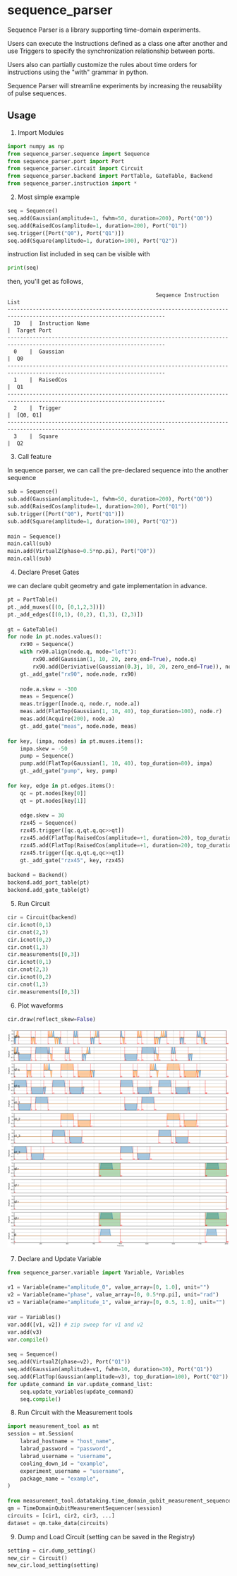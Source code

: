 # sequence_parser
Sequence Parser is a library supporting time-domain experiments.


Users can execute the Instructions defined as a class one after another and use Triggers to specify the synchronization relationship between ports.


Users also can partially customize the rules about time orders for instructions using the "with" grammar in python.


Sequence Parser will streamline experiments by increasing the reusability of pulse sequences.

## Usage

1. Import Modules
```python
import numpy as np
from sequence_parser.sequence import Sequence
from sequence_parser.port import Port
from sequence_parser.circuit import Circuit
from sequence_parser.backend import PortTable, GateTable, Backend
from sequence_parser.instruction import *
```

2. Most simple example
```python
seq = Sequence()
seq.add(Gaussian(amplitude=1, fwhm=50, duration=200), Port("Q0"))
seq.add(RaisedCos(amplitude=1, duration=200), Port("Q1"))
seq.trigger([Port("Q0"), Port("Q1")])
seq.add(Square(amplitude=1, duration=100), Port("Q2"))
```
instruction list included in seq can be visible with 
```python
print(seq)
```
then, you'll get as follows,
```
                                               Sequence Instruction List                                                
------------------------------------------------------------------------------------------------------------------------
  ID   |  Instruction Name                                                       |  Target Port                             
------------------------------------------------------------------------------------------------------------------------
  0    |  Gaussian                                                               |  Q0                                      
------------------------------------------------------------------------------------------------------------------------
  1    |  RaisedCos                                                              |  Q1                                      
------------------------------------------------------------------------------------------------------------------------
  2    |  Trigger                                                                |  [Q0, Q1]                                
------------------------------------------------------------------------------------------------------------------------
  3    |  Square                                                                 |  Q2                                      
```

3. Call feature

In sequence parser, we can call the pre-declared sequence into the another sequence
```python
sub = Sequence()
sub.add(Gaussian(amplitude=1, fwhm=50, duration=200), Port("Q0"))
sub.add(RaisedCos(amplitude=1, duration=200), Port("Q1"))
sub.trigger([Port("Q0"), Port("Q1")])
sub.add(Square(amplitude=1, duration=100), Port("Q2"))

main = Sequence()
main.call(sub)
main.add(VirtualZ(phase=0.5*np.pi), Port("Q0"))
main.call(sub)
```

4. Declare Preset Gates

we can declare qubit geometry and gate implementation in advance.
```python
pt = PortTable()
pt._add_muxes([(0, [0,1,2,3])])
pt._add_edges([(0,1), (0,2), (1,3), (2,3)])

gt = GateTable()
for node in pt.nodes.values():
    rx90 = Sequence()
    with rx90.align(node.q, mode="left"):
        rx90.add(Gaussian(1, 10, 20, zero_end=True), node.q)
        rx90.add(Deriviative(Gaussian(0.3j, 10, 20, zero_end=True)), node.q)
    gt._add_gate("rx90", node.node, rx90)
    
    node.a.skew = -300
    meas = Sequence()
    meas.trigger([node.q, node.r, node.a])
    meas.add(FlatTop(Gaussian(1, 10, 40), top_duration=100), node.r)
    meas.add(Acquire(200), node.a)
    gt._add_gate("meas", node.node, meas)
    
for key, (impa, nodes) in pt.muxes.items():
    impa.skew = -50
    pump = Sequence()
    pump.add(FlatTop(Gaussian(1, 10, 40), top_duration=80), impa)
    gt._add_gate("pump", key, pump)
    
for key, edge in pt.edges.items():
    qc = pt.nodes[key[0]]
    qt = pt.nodes[key[1]]

    edge.skew = 30
    rzx45 = Sequence()
    rzx45.trigger([qc.q,qt.q,qc>>qt])
    rzx45.add(FlatTop(RaisedCos(amplitude=+1, duration=20), top_duration=100), qc>>qt)
    rzx45.add(FlatTop(RaisedCos(amplitude=+1, duration=20), top_duration=100), qt.q)
    rzx45.trigger([qc.q,qt.q,qc>>qt])
    gt._add_gate("rzx45", key, rzx45)
    
backend = Backend()
backend.add_port_table(pt)
backend.add_gate_table(gt)
```

5. Run Circuit
```python
cir = Circuit(backend)
cir.icnot(0,1)
cir.cnot(2,3)
cir.icnot(0,2)
cir.cnot(1,3)
cir.measurements([0,3])
cir.icnot(0,1)
cir.cnot(2,3)
cir.icnot(0,2)
cir.cnot(1,3)
cir.measurements([0,3])
```

6. Plot waveforms
```python
cir.draw(reflect_skew=False)
```
![Pulse sequence](/figures/circuit.png)

7. Declare and Update Variable
```python
from sequence_parser.variable import Variable, Variables

v1 = Variable(name="amplitude_0", value_array=[0, 1.0], unit="")
v2 = Variable(name="phase", value_array=[0, 0.5*np.pi], unit="rad")
v3 = Variable(name="amplitude_1", value_array=[0, 0.5, 1.0], unit="")

var = Variables()
var.add([v1, v2]) # zip sweep for v1 and v2
var.add(v3)
var.compile()

seq = Sequence()
seq.add(VirtualZ(phase=v2), Port("Q1"))
seq.add(Gaussian(amplitude=v1, fwhm=10, duration=30), Port("Q1"))
seq.add(FlatTop(Gaussian(amplitude=v3), top_duration=100), Port("Q2"))
for update_command in var.update_command_list:
    seq.update_variables(update_command)
    seq.compile()
```

8. Run Circuit with the Measurement tools
```python
import measurement_tool as mt
session = mt.Session(
    labrad_hostname = "host_name",
    labrad_password = "password",
    labrad_username = "username",
    cooling_down_id = "example",
    experiment_username = "username",
    package_name = "example",
)

from measurement_tool.datataking.time_domain_qubit_measurement_sequencer import TimeDomainQubitMeasurementSequencer
qm = TimeDomainQubitMeasurementSequencer(session)
circuits = [cir1, cir2, cir3, ...]
dataset = qm.take_data(circuits)
```

9. Dump and Load Circuit (setting can be saved in the Registry)
```python
setting = cir.dump_setting()
new_cir = Circuit()
new_cir.load_setting(setting)
```
